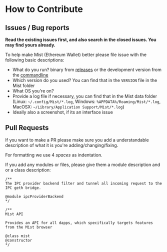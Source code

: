 # How to Contribute

## Issues / Bug reports

**Read the existing issues first, and also search in the closed issues. You may find yours already.**

To help make Mist (Ethereum Wallet) better please file issue with the following basic descriptions:

- What do you run? binary from [releases](https://github.com/ethereumproject/mist/releases) or the development version from the [commandline](https://github.com/ethereumproject/mist#run-mist)
- Which version do you used? You can find that in the `VERSION` file in the Mist folder
- What OS you're on?
- Provide a log file if necessary, you can find that in the Mist data folder (Linux: `~/.config/Mist/*.log`, Windows: `%APPDATA%/Roaming/Mist/*.log`, MacOSX: `~/Library/Application Support/Mist/*.log`)
- Ideally also a screenshot, if its an interface issue


## Pull Requests

If you want to make a PR please make sure you add a understandable description of what it is you're adding/changing/fixing.

For formatting we use 4 *spaces* as indentation.

If you add any modules or files, please give them a module description and or a class description:

```
/**
The IPC provider backend filter and tunnel all incoming request to the IPC geth bridge.

@module ipcProviderBackend
*/

/**
Mist API

Provides an API for all dapps, which specifically targets features from the Mist browser

@class mist
@constructor
*/
```

